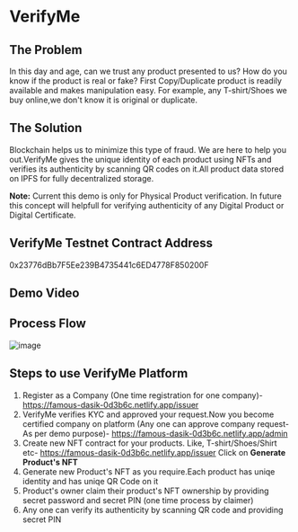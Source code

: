 # VerifyMe
## The Problem
In this day and age, can we trust any product presented to us? How do you know if the product is real or fake? First Copy/Duplicate product is readily available and makes manipulation easy. For example, any T-shirt/Shoes we buy online,we don't know it is original or duplicate.

## The Solution
Blockchain helps us to minimize this type of fraud. We are here to help you out.VerifyMe gives the unique identity of each product using NFTs and verifies its authenticity by scanning QR codes on it.All product data stored on IPFS for fully decentralized storage.

**Note:** Current this demo is only for Physical Product verification. In future this concept will helpfull for verifying authenticity of any Digital Product or Digital Certificate.

## VerifyMe Testnet Contract Address

0x23776dBb7F5Ee239B4735441c6ED4778F850200F

## Demo Video



## Process Flow

![image](https://user-images.githubusercontent.com/95995247/145702502-1f9095c0-36b6-45c9-ac1e-e59d6055735b.png)


## Steps to use VerifyMe Platform

1. Register as a Company (One time registration for one company)- https://famous-dasik-0d3b6c.netlify.app/issuer
2. VerifyMe verifies KYC and approved your request.Now you become certified company on platform (Any one can approve company request-As per demo purpose)- https://famous-dasik-0d3b6c.netlify.app/admin
3. Create new NFT contract for your products. Like, T-shirt/Shoes/Shirt etc- https://famous-dasik-0d3b6c.netlify.app/issuer Click on **Generate Product's NFT**
4. Generate new Product's NFT as you require.Each product has uniqe identity and has uniqe QR Code on it
5. Product's owner claim their product's NFT ownership by providing secret password and secret PIN (one time process by claimer)
6. Any one can verify its authenticity by scanning QR code and providing secret PIN
